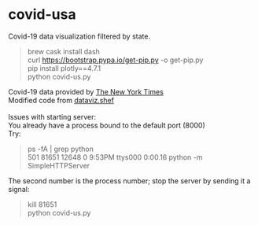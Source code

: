# covid-usa
Covid-19 data visualization filtered by state.


> brew cask install dash<br/>
> curl https://bootstrap.pypa.io/get-pip.py -o get-pip.py<br/>
> pip install plotly==4.7.1 <br/>
> python covid-us.py<br/>

Covid-19 data provided by [The New York Times](https://github.com/nytimes/covid-19-data)<br/>
Modified code from [dataviz.shef](http://dataviz.shef.ac.uk/tutorials/dash/)<br/>
<br/>
Issues with starting server:<br/>
You already have a process bound to the default port (8000)<br/>
Try:<br/>
> ps -fA | grep python <br/>
> 501 81651 12648   0  9:53PM ttys000    0:00.16 python -m SimpleHTTPServer

The second number is the process number; stop the server by sending it a signal:
>kill 81651<br/>
> python covid-us.py<br/>
